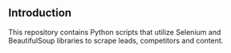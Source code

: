 ## Introduction

This repository contains Python scripts that utilize Selenium and BeautifulSoup libraries to scrape leads, competitors and content.
